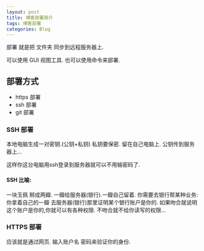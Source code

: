 ```yaml
---
layout: post
title: 博客部署简介
tags: 博客部署
categories: Blog
---
```


部署 就是把 文件夹 同步到远程服务器上.


可以使用 GUI 视图工具. 也可以使用命令来部署.


## 部署方式
- https 部署 
- ssh   部署
- git   部署


### SSH 部署
本地电脑生成一对密钥.(公钥+私钥)
私钥要保密. 留在自己电脑上.
公钥传到服务器上...

这样你这台电脑用ssh登录到服务器就可以不用输密码了.

#### SSH 比喻: 
一块玉佩 掰成两瓣. 一瓣给服务器(银行).一瓣自己留着.
你需要去银行帮某种业务:
你拿着自己的一瓣 去服务器(银行)那里证明某个银行账户是你的. 
如果吻合就说明这个账户是你的,你就可以有各种权限.
不吻合就不给你读写的权限...



### HTTPS 部署
应该就是通过网页. 输入账户名 密码来验证你的身份.


